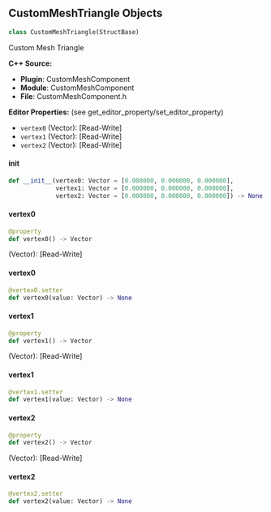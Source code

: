## CustomMeshTriangle Objects

```python
class CustomMeshTriangle(StructBase)
```

Custom Mesh Triangle

**C++ Source:**

- **Plugin**: CustomMeshComponent
- **Module**: CustomMeshComponent
- **File**: CustomMeshComponent.h

**Editor Properties:** (see get_editor_property/set_editor_property)

- ``vertex0`` (Vector):  [Read-Write]
- ``vertex1`` (Vector):  [Read-Write]
- ``vertex2`` (Vector):  [Read-Write]

<a id="unreal.CustomMeshTriangle.__init__"></a>

#### __init__

```python
def __init__(vertex0: Vector = [0.000000, 0.000000, 0.000000],
             vertex1: Vector = [0.000000, 0.000000, 0.000000],
             vertex2: Vector = [0.000000, 0.000000, 0.000000]) -> None
```

<a id="unreal.CustomMeshTriangle.vertex0"></a>

#### vertex0

```python
@property
def vertex0() -> Vector
```

(Vector):  [Read-Write]

<a id="unreal.CustomMeshTriangle.vertex0"></a>

#### vertex0

```python
@vertex0.setter
def vertex0(value: Vector) -> None
```

<a id="unreal.CustomMeshTriangle.vertex1"></a>

#### vertex1

```python
@property
def vertex1() -> Vector
```

(Vector):  [Read-Write]

<a id="unreal.CustomMeshTriangle.vertex1"></a>

#### vertex1

```python
@vertex1.setter
def vertex1(value: Vector) -> None
```

<a id="unreal.CustomMeshTriangle.vertex2"></a>

#### vertex2

```python
@property
def vertex2() -> Vector
```

(Vector):  [Read-Write]

<a id="unreal.CustomMeshTriangle.vertex2"></a>

#### vertex2

```python
@vertex2.setter
def vertex2(value: Vector) -> None
```

<a id="unreal.ModelingToolsAxisFilter"></a>